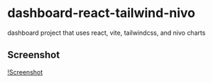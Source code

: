 # dashboard-react-tailwind-nivo

dashboard project that uses react, vite, tailwindcss, and nivo charts

## Screenshot
[!Screenshot](./assets/ss.png)
